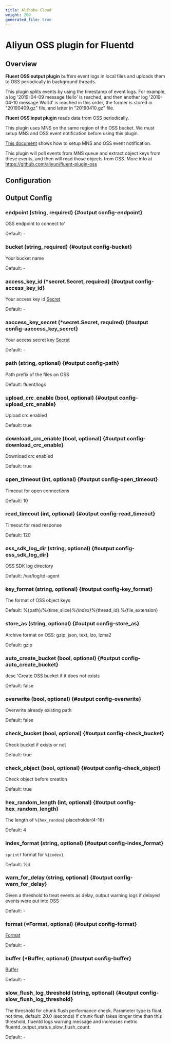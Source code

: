```yaml
---
title: Alibaba Cloud
weight: 200
generated_file: true
---
```


# Aliyun OSS plugin for Fluentd
## Overview
 **Fluent OSS output plugin** buffers event logs in local files and uploads them to OSS periodically in background threads.

 This plugin splits events by using the timestamp of event logs. For example,  a log '2019-04-09 message Hello' is reached, and then another log '2019-04-10 message World' is reached in this order, the former is stored in "20190409.gz" file, and latter in "20190410.gz" file.

 **Fluent OSS input plugin** reads data from OSS periodically.

 This plugin uses MNS on the same region of the OSS bucket. We must setup MNS and OSS event notification before using this plugin.

 [This document](https://help.aliyun.com/document_detail/52656.html) shows how to setup MNS and OSS event notification.

 This plugin will poll events from MNS queue and extract object keys from these events, and then will read those objects from OSS.
 More info at https://github.com/aliyun/fluent-plugin-oss

## Configuration
## Output Config

### endpoint (string, required) {#output config-endpoint}

OSS endpoint to connect to' 

Default: -

### bucket (string, required) {#output config-bucket}

Your bucket name 

Default: -

### access_key_id (*secret.Secret, required) {#output config-access_key_id}

Your access key id [Secret](../secret/) 

Default: -

### aaccess_key_secret (*secret.Secret, required) {#output config-aaccess_key_secret}

Your access secret key [Secret](../secret/) 

Default: -

### path (string, optional) {#output config-path}

Path prefix of the files on OSS  

Default:  fluent/logs

### upload_crc_enable (bool, optional) {#output config-upload_crc_enable}

Upload crc enabled  

Default:  true

### download_crc_enable (bool, optional) {#output config-download_crc_enable}

Download crc enabled  

Default:  true

### open_timeout (int, optional) {#output config-open_timeout}

Timeout for open connections  

Default:  10

### read_timeout (int, optional) {#output config-read_timeout}

Timeout for read response  

Default:  120

### oss_sdk_log_dir (string, optional) {#output config-oss_sdk_log_dir}

OSS SDK log directory  

Default:  /var/log/td-agent

### key_format (string, optional) {#output config-key_format}

The format of OSS object keys  

Default:  %{path}/%{time_slice}_%{index}_%{thread_id}.%{file_extension}

### store_as (string, optional) {#output config-store_as}

Archive format on OSS: gzip, json, text, lzo, lzma2  

Default:  gzip

### auto_create_bucket (bool, optional) {#output config-auto_create_bucket}

desc 'Create OSS bucket if it does not exists  

Default:  false

### overwrite (bool, optional) {#output config-overwrite}

Overwrite already existing path  

Default:  false

### check_bucket (bool, optional) {#output config-check_bucket}

Check bucket if exists or not  

Default:  true

### check_object (bool, optional) {#output config-check_object}

Check object before creation  

Default:  true

### hex_random_length (int, optional) {#output config-hex_random_length}

The length of `%{hex_random}` placeholder(4-16)  

Default:  4

### index_format (string, optional) {#output config-index_format}

`sprintf` format for `%{index}`  

Default:  %d

### warn_for_delay (string, optional) {#output config-warn_for_delay}

Given a threshold to treat events as delay, output warning logs if delayed events were put into OSS 

Default: -

### format (*Format, optional) {#output config-format}

[Format](../format/) 

Default: -

### buffer (*Buffer, optional) {#output config-buffer}

[Buffer](../buffer/) 

Default: -

### slow_flush_log_threshold (string, optional) {#output config-slow_flush_log_threshold}

The threshold for chunk flush performance check. Parameter type is float, not time, default: 20.0 (seconds) If chunk flush takes longer time than this threshold, fluentd logs warning message and increases metric fluentd_output_status_slow_flush_count. 

Default: -


